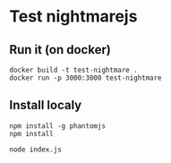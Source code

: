 # Test nightmarejs



## Run it (on docker)

```shell
docker build -t test-nightmare .
docker run -p 3000:3000 test-nightmare
```

## Install localy 

```shell
npm install -g phantomjs
npm install 

node index.js
```
